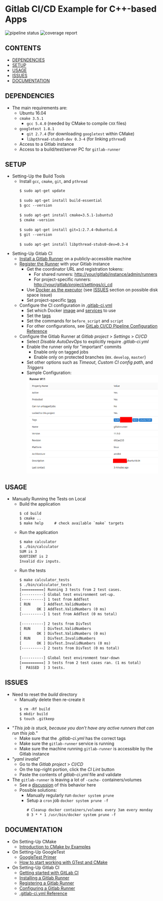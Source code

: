 # Gitlab CI/CD Example for C++-based Apps

![pipeline status][1] ![coverage report][2]

## CONTENTS

* [DEPENDENCIES](#dependencies)
* [SETUP](#setup)
* [USAGE](#usage)
* [ISSUES](#issues)
* [DOCUMENTATION](#documentation)

## DEPENDENCIES

* The main requirements are:
    * Ubuntu 16.04
    * `cmake 3.5.1`
        * `gcc 5.4.0` (needed by CMake to compile `CXX` files)
    * `googletest 1.8.1`
        * `git 2.7.4` (for downloading `googletest` within CMake)
        * `libpthread-stubs0-dev 0.3-4` (for linking `pthread`)
    * Access to a Gitlab instance
    * Access to a build/test/server PC for `gitlab-runner`

## SETUP

* Setting-Up the Build Tools
    * Install `gcc`, `cmake`, `git`, and `pthread`
        ```
        $ sudo apt-get update

        $ sudo apt-get install build-essential
        $ gcc --version

        $ sudo apt-get install cmake=3.5.1-1ubuntu3
        $ cmake -version

        $ sudo apt-get install git=1:2.7.4-0ubuntu1.6
        $ git --version

        $ sudo apt-get install libpthread-stubs0-dev=0.3-4

        ```
* Setting-Up Gitlab CI
    * [Install a Gitlab Runner](https://docs.gitlab.com/runner/install/) on a publicly-accessible machine
    * [Register the Runner](https://docs.gitlab.com/runner/register/index.html) with your Gitlab instance
        * Get the coordinator URL and registration tokens:
            * For shared runners: <http://your/gitlab/instance/admin/runners>
            * For project-specific runners: <http://your/gitlab/project/settings/ci_cd>
        * Use [Docker as the executor](https://docs.gitlab.com/runner/executors/docker.html) (see [ISSUES](#issues) section on possible disk space issue)
        * Set project-specific [tags](https://docs.gitlab.com/ee/ci/runners/#using-tags)
    * Configure the CI configuration in [.gitlab-ci.yml](./gitlab-ci.yml)
        * Set which Docker [image](https://docs.gitlab.com/runner/executors/docker.html#the-image-keyword) and [services](https://docs.gitlab.com/runner/executors/docker.html#the-services-keyword) to use
        * Set the [tags](https://docs.gitlab.com/ee/ci/runners/#using-tags)
        * Set the commands for `before_script` and `script`
        * For other configurations, see [GitLab CI/CD Pipeline Configuration Reference](https://docs.gitlab.com/ee/ci/yaml/)
    * Configure the Gitlab Runner at *Gitlab project* > *Settings* > *CI/CD*
        * Select *Disable AutoDevOps* to explicitly require *.gitlab-ci.yml*
        * Enable the runner only for "important" commits
            * Enable only on tagged jobs
            * Enable only on protected branches (ex. `develop`, `master`)
        * Set other options such as *Timeout*, *Custom CI config path*, and *Triggers*
        * Sample Configuration:
            ![Sample Configuration](./docs/sample-ci-runner.png)

## USAGE

* Manually Running the Tests on Local
    * Build the application
        ```
        $ cd build
        $ cmake ..
        $ make help     # check available `make` targets

        ```
    * Run the application
        ```
        $ make calculator
        $ ./bin/calculator
        SUM is 3
        QUOTIENT is 2
        Invalid div inputs.

        ```
    * Run the tests
        ```
        $ make calculator_tests
        $ ./bin/calculator_tests
        [==========] Running 3 tests from 2 test cases.
        [----------] Global test environment set-up.
        [----------] 1 test from AddTest
        [ RUN      ] AddTest.ValidNumbers
        [       OK ] AddTest.ValidNumbers (0 ms)
        [----------] 1 test from AddTest (0 ms total)

        [----------] 2 tests from DivTest
        [ RUN      ] DivTest.ValidNumbers
        [       OK ] DivTest.ValidNumbers (0 ms)
        [ RUN      ] DivTest.InvalidNumbers
        [       OK ] DivTest.InvalidNumbers (0 ms)
        [----------] 2 tests from DivTest (0 ms total)

        [----------] Global test environment tear-down
        [==========] 3 tests from 2 test cases ran. (1 ms total)
        [  PASSED  ] 3 tests.

        ```

## ISSUES

* Need to reset the *build* directory
    * Manually delete then re-create it
        ```
        $ rm -Rf build
        $ mkdir build
        $ touch .gitkeep

        ```
* "*This job is stuck, because you don’t have any active runners that can run this job.*"
    * Make sure that the *.gitlab-ci.yml* has the correct tags
    * Make sure the `gitlab-runner` service is running
    * Make sure the machine running `gitlab-runner` is accessible by the Gitlab instance
* "*yaml invalid*"
    * Go to the *Gitlab project* > *CI/CD*
    * On the top-right portion, click the *CI Lint* button
    * Paste the contents of *gitlab-ci.yml* file and validate
* The `gitlab-runner` is leaving a lot of `-cache-` containers/volumes
    * See a [discussion](https://gitlab.com/gitlab-org/gitlab-runner/issues/2980#note_106845694) of this behavior here
    * Possible solutions:
        * Manually regularly run `docker system prune`
        * Setup a `cron` job `docker system prune -f`
            ```
            # Cleanup docker containers/volumes every 3am every monday
            0 3 * * 1 /usr/bin/docker system prune -f

            ```

## DOCUMENTATION

* On Setting-Up CMake
    * [Introduction to CMake by Examples](http://derekmolloy.ie/hello-world-introductions-to-cmake/)
* On Setting-Up GoogleTest
    * [GoogleTest Primer](https://github.com/google/googletest/blob/master/googletest/docs/primer.md)
    * [How to start working with GTest and CMake](https://stackoverflow.com/q/8507723/2745495)
* On Setting-Up Gitlab CI
    * [Getting started with GitLab CI](http://192.168.1.61/help/ci/quick_start/README)
    * [Installing a Gitlab Runner](https://docs.gitlab.com/runner/install/)
    * [Registering a Gitlab Runner](https://docs.gitlab.com/runner/register/index.html)
    * [Configuring a Gitlab Runner](https://docs.gitlab.com/runner/#configuring-gitlab-runner)
    * [.gitlab-ci.yml Reference](https://docs.gitlab.com/ee/ci/yaml/README.html)

[1]: http://192.168.1.61/commonpf/sample-ci-cpp/badges/master/pipeline.svg
[2]: http://192.168.1.61/commonpf/sample-ci-cpp/badges/master/coverage.svg
